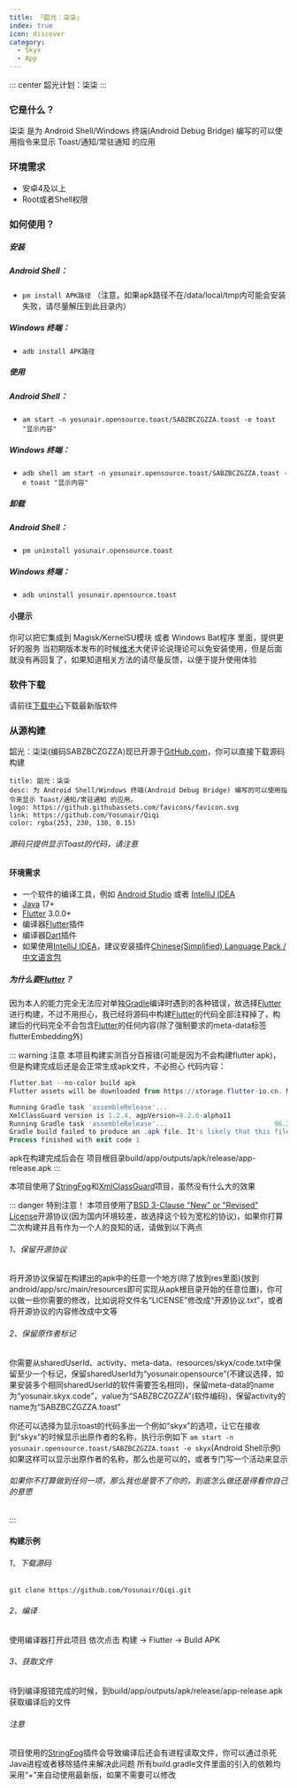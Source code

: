 ```yaml
---
title: 「韶光：柒柒」
index: true
icon: discover
category:
  - Skyx
  - App
---
```


::: center
韶光计划：柒柒
:::

### 它是什么？
柒柒 是为 Android Shell/Windows 终端(Android Debug Bridge) 编写的可以使用指令来显示 Toast/通知/常驻通知 的应用

### 环境需求
 - 安卓4及以上
 - Root或者Shell权限

### 如何使用？
##### 安装
 ##### Android Shell：
  - ```pm install APK路径```
  （注意，如果apk路径不在/data/local/tmp内可能会安装失败，请尽量解压到此目录内）
 ##### Windows 终端：
  - ```adb install APK路径```

##### 使用
 ##### Android Shell：
  - ```am start -n yosunair.opensource.toast/SABZBCZGZZA.toast -e toast "显示内容"```
 ##### Windows 终端：
  - ```adb shell am start -n yosunair.opensource.toast/SABZBCZGZZA.toast -e toast "显示内容"```

##### 卸载
 ##### Android Shell：
  - ```pm uninstall yosunair.opensource.toast```
 ##### Windows 终端：
  - ```adb uninstall yosunair.opensource.toast```

#### 小提示
你可以把它集成到 Magisk/KernelSU模块 或者 Windows Bat程序 里面，提供更好的服务
当初期版本发布的时候[维术](https://weishu.me/)大佬评论说理论可以免安装使用，但是后面就没有再回复了，如果知道相关方法的请尽量反馈，以便于提升使用体验


### 软件下载
请前往[下载中心](/file.html)下载最新版软件

### 从源构建
韶光：柒柒(编码SABZBCZGZZA)现已开源于[GitHub.com](https://github.com/Yosunair/Qiqi)，你可以直接下载源码构建
```card
title: 韶光：柒柒
desc: 为 Android Shell/Windows 终端(Android Debug Bridge) 编写的可以使用指令来显示 Toast/通知/常驻通知 的应用。
logo: https://github.githubassets.com/favicons/favicon.svg
link: https://github.com/Yosunair/Qiqi
color: rgba(253, 230, 138, 0.15)
```

###### 源码只提供显示Toast的代码，请注意

#### 环境需求
 - 一个软件的编译工具，例如 [Android Studio](https://developer.android.google.cn/studio/) 或者 [IntelliJ IDEA](https://www.jetbrains.com/idea/)
 - [Java](https://jdk.java.net/) 17+
 - [Flutter](https://flutter.cn/) 3.0.0+
 - 编译器[Flutter](https://flutter.cn/)插件
 - 编译器[Dart](https://dart.cn/)插件
 - 如果使用[IntelliJ IDEA](https://www.jetbrains.com/idea/)，建议安装插件[Chinese ​(Simplified)​ Language Pack / 中文语言包](https://plugins.jetbrains.com/plugin/13710-chinese-simplified-language-pack----)

##### 为什么要[Flutter](https://flutter.cn/)？
因为本人的能力完全无法应对单独[Gradle](https://mirrors.cloud.tencent.com/gradle/)编译时遇到的各种错误，故选择[Flutter](https://flutter.cn/)进行构建，不过不用担心，我已经将源码中构建[Flutter](https://flutter.cn/)的代码全部注释掉了，构建后的代码完全不会包含[Flutter](https://flutter.cn/)的任何内容(除了强制要求的meta-data标签flutterEmbedding外)

::: warning 注意
本项目构建实测百分百报错(可能是因为不会构建flutter apk)，但是构建完成后还是会正常生成apk文件，不必担心
代码内容：
```powershell
flutter.bat --no-color build apk
Flutter assets will be downloaded from https://storage.flutter-io.cn. Make sure you trust this source!

Running Gradle task 'assembleRelease'...                        
XmlClassGuard version is 1.2.4, agpVersion=8.2.0-alpha11
Running Gradle task 'assembleRelease'...                           96.3s
Gradle build failed to produce an .apk file. It's likely that this file was generated under build, but the tool couldn't find it.
Process finished with exit code 1
```
apk在构建完成后会在 项目根目录build/app/outputs/apk/release/app-release.apk
:::

本项目使用了[StringFog](https://github.com/MegatronKing/StringFog)和[XmlClassGuard](https://github.com/liujingxing/XmlClassGuard)项目，虽然没有什么大的效果

::: danger 特别注意！
本项目使用了[BSD 3-Clause "New" or "Revised" License](https://github.com/Yosunair/Qiqi/blob/Yosunair/LICENSE)开源协议(因为国内环境较差，故选择这个较为宽松的协议)，如果你打算二次构建并且有作为一个人的良知的话，请做到以下两点

###### 1、保留开源协议
将开源协议保留在构建出的apk中的任意一个地方(除了放到res里面)(放到android/app/src/main/resources即可实现从apk根目录开始的任意位置)，你可以做一些你需要的修改，比如说将文件名“LICENSE”修改成“开源协议.txt”，或者将开源协议的内容修改成中文等

###### 2、保留原作者标记
你需要从sharedUserId、activity、meta-data、resources/skyx/code.txt中保留至少一个标记，保留sharedUserId为“yosunair.opensource”(不建议选择，如果安装多个相同sharedUserId的软件需要签名相同)，保留meta-data的name为“yosunair.skyx.code”，value为“SABZBCZGZZA”(软件编码)，保留activity的name为“SABZBCZGZZA.toast”

你还可以选择为显示toast的代码多出一个例如“skyx”的选项，让它在接收到“skyx”的时候显示出原作者的名称，执行示例如下
```am start -n yosunair.opensource.toast/SABZBCZGZZA.toast -e skyx```(Android Shell示例)
如果这样可以显示出原作者的名称，那么也是可以的，或者专门写一个活动来显示

###### 如果你不打算做到任何一项，那么我也是管不了你的，到底怎么做还是得看你自己的意愿
:::

#### 构建示例

###### 1、下载源码
```git clone https://github.com/Yosunair/Qiqi.git```

###### 2、编译
使用编译器打开此项目
依次点击 构建 -> Flutter -> Build APK

###### 3、获取文件
待到编译报错完成的时候，到build/app/outputs/apk/release/app-release.apk获取编译后的文件

###### 注意
项目使用的[StringFog](https://github.com/MegatronKing/StringFog)插件会导致编译后还会有进程读取文件，你可以通过杀死Java进程或者移除插件来解决此问题
所有build.gradle文件里面的引入的依赖均采用“+”来自动使用最新版，如果不需要可以修改